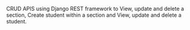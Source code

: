 CRUD APIS using Django REST framework to View, update and delete a section, Create student within a section and View, update and delete a student.
